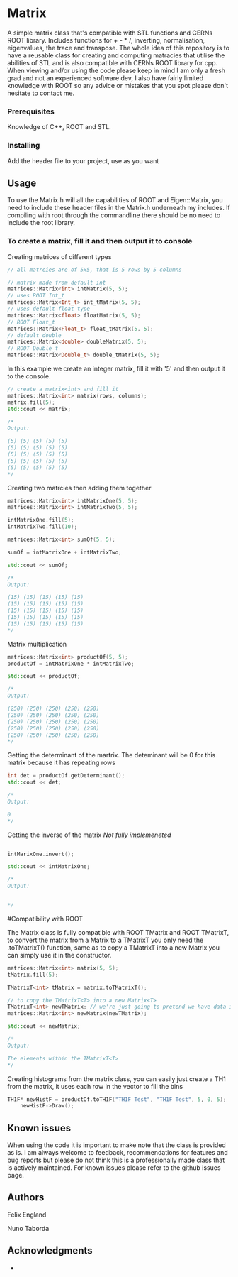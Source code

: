 # Matrix
A simple matrix class that's compatible with STL functions and CERNs ROOT library. Includes functions for + - * /,  inverting, normalisation, eigenvalues, the trace and transpose.
The whole idea of this repository is to have a reusable class for creating and computing matracies that utilise the abilities of STL and is also compatible with CERNs ROOT library for cpp.
When viewing and/or using the code please keep in mind I am only a fresh grad and not an experienced software dev, I also have fairly limited knowledge with ROOT so any advice or mistakes that you spot please don't hesitate to contact me.

### Prerequisites

Knowledge of C++, ROOT and STL.

### Installing

Add the header file to your project, use as you want

## Usage

To use the Matrix.h will all the capabilities of ROOT and Eigen::Matrix, you need to include these header files in the Matrix.h underneath my includes. If compiling with root through the commandline there should be no need to include the root library.

### To create a matrix, fill it and then output it to console

Creating matrices of different types

```cpp
// all matrcies are of 5x5, that is 5 rows by 5 columns

// matrix made from default int
matrices::Matrix<int> intMatrix(5, 5);
// uses ROOT Int_t
matrices::Matrix<Int_t> int_tMatrix(5, 5);
// uses default float type
matrices::Matrix<float> floatMatrix(5, 5);
// ROOT Float_t
matrices::Matrix<Float_t> float_tMatrix(5, 5);
// default double
matrices::Matrix<double> doubleMatrix(5, 5);
// ROOT Double_t
matrices::Matrix<Double_t> double_tMatrix(5, 5);
```



In this example we create an integer matrix, fill it with '5' and then output it to the console.

```cpp
// create a matrix<int> and fill it
matrices::Matrix<int> matrix(rows, columns);
matrix.fill(5);
std::cout << matrix;

/*
Output:

(5) (5) (5) (5) (5)
(5) (5) (5) (5) (5)
(5) (5) (5) (5) (5)
(5) (5) (5) (5) (5)
(5) (5) (5) (5) (5)
*/
```

Creating two matrcies then adding them together 

```cpp
matrices::Matrix<int> intMatrixOne(5, 5);
matrices::Matrix<int> intMatrixTwo(5, 5);

intMatrixOne.fill(5);
intMatrixTwo.fill(10);

matrices::Matrix<int> sumOf(5, 5);

sumOf = intMatrixOne + intMatrixTwo;

std::cout << sumOf;

/*
Output:

(15) (15) (15) (15) (15)
(15) (15) (15) (15) (15)
(15) (15) (15) (15) (15)
(15) (15) (15) (15) (15)
(15) (15) (15) (15) (15)
*/
```

Matrix multiplication

```cpp
matrices::Matrix<int> productOf(5, 5);
productOf = intMatrixOne * intMatrixTwo;

std::cout << productOf;

/*
Output:

(250) (250) (250) (250) (250)
(250) (250) (250) (250) (250)
(250) (250) (250) (250) (250)
(250) (250) (250) (250) (250)
(250) (250) (250) (250) (250)
*/
```

Getting the determinant of the martrix. The deteminant will be 0 for this matrix because it has repeating rows

```cpp
int det = productOf.getDeterminant();
std::cout << det;

/*
Output: 

0
*/
```

Getting the inverse of the matrix *Not fully implemeneted*

```cpp

intMarixOne.invert();

std::cout << intMatrixOne;

/*
Output:


*/
```

#Compatibility with ROOT

The Matrix<T> class is fully compatible with ROOT TMatrix and ROOT TMatrixT<T>, to convert the matrix from a Matrix<T> to a TMatrixT<T> you only need the .toTMatrixT() function, same as to copy a TMatrixT into a new Matrix<T> you can simply use it in the constructor.

```cpp
matrices::Matrix<int> matrix(5, 5);
tMatrix.fill(5);

TMatrixT<int> tMatrix = matrix.toTMatrixT();

// to copy the TMatrixT<T> into a new Matrix<T>
TMatrixT<int> newTMatrix; // we're just going to pretend we have data in here
matrices::Matrix<int> newMatrix(newTMatrix);

std::cout << newMatrix;

/*
Output:

The elements within the TMatrixT<T>
*/
```

Creating histograms from the matrix class, you can easily just create a TH1 from the matrix, it uses each row in the vector to fill the bins

```cpp
TH1F* newHistF = productOf.toTH1F("TH1F Test", "TH1F Test", 5, 0, 5);
	newHistF->Draw();
```

## Known issues

When using the code it is important to make note that the class is provided as is. I am always welcome to feedback, recommendations for features and bug reports but please do not think this is a professionally made class that is actively maintained. For known issues please refer to the github issues page.

## Authors

Felix England

Nuno Taborda

## Acknowledgments

* 
